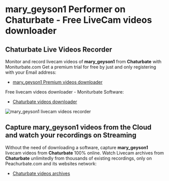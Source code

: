 # mary_geyson1 Performer on Chaturbate - Free LiveCam videos downloader

## Chaturbate Live Videos Recorder

Monitor and record livecam videos of **mary_geyson1** from **Chaturbate** with Moniturbate.com
Get a premium trial for free by just and only registering with your Email address:
* [mary_geyson1 Premium videos downloader](https://moniturbate.com/request-demo-licence-key.html)

Free livecam videos downloader - Moniturbate Software:
* [Chaturbate videos downloader](https://moniturbate.com/moniturbate-download-software.html)

![mary_geyson1 livecam videos recorder](https://peachurnet.com/templates/moniturbate-software.png)


## Capture mary_geyson1 videos from the Cloud and watch your recordings on Streaming

Without the need of downloading a software, capture **mary_geyson1** livecam videos from **Chaturbate** 100% online.
Watch Livecam archives from **Chaturbate** unlimitedly from thousands of existing recordings, only on Peachurbate.com and its websites network:
* [Chaturbate videos archives](https://peachurnet.com/)